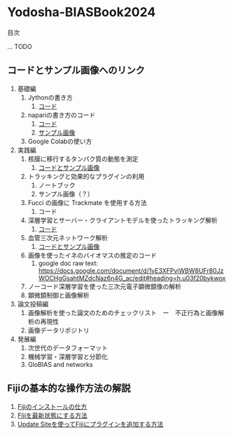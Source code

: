 # Yodosha-BIASBook2024

目次

... TODO

## コードとサンプル画像へのリンク

1. 基礎編
   1. Jythonの書き方
      1. [コード](miura/JythonBasics)
   2. napariの書き方のコード
      1. [コード](huang/code/sample_code.ipynb)
      2. [サンプル画像](huang/code/sample_images)
   3. Google Colabの使い方
2. 実践編
   1. 核膜に移行するタンパク質の動態を測定
      1. [コードとサンプル画像](miura/module_Nucleus)
   2. トラッキングと効果的なプラグインの利用
      1. ノートブック
      2. サンプル画像（？）
   3. Fucci の画像に Trackmate を使用する方法
      1. コード
   4. 深層学習とサーバー・クライアントモデルを使ったトラッキング解析
      1. [コード](module_Mastodon)
   5. 血管三次元ネットワーク解析
      1. [コードとサンプル画像](miura/module_bloodVessels)
   6. 画像を使ったイネのバイオマスの推定のコード
      1. google doc raw text: <https://docs.google.com/document/d/1yE3XFPviWBW8UFr80JzWOCHgGsahtMZdcNaz6n4G_ac/edit#heading=h.u03f20bykwox>
   7. ノーコード深層学習を使った三次元電子顕微鏡像の解析
   8. 顕微鏡制御と画像解析
3. 論文投稿編
   1. 画像解析を使った論文のためのチェックリスト　ー　不正行為と画像解析の再現性
   2. 画像データリポジトリ
4. 発展編
   1. 次世代のデータフォーマット
   2. 機械学習・深層学習と分節化
   3. GloBIAS and networks



## Fijiの基本的な操作方法の解説

1. [Fijiのインストールの仕方](instructions/InstallingFiji.md)
2. [FIjiを最新状態にする方法](instructions/UpdatingFiji.md)
3. [Update Siteを使ってFijiにプラグインを追加する方法](instructions/InstallingPluginViaUpdateSites.md)

